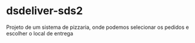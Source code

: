 # dsdeliver-sds2

Projeto de um sistema de pizzaria, onde podemos selecionar os pedidos e escolher o local de entrega
